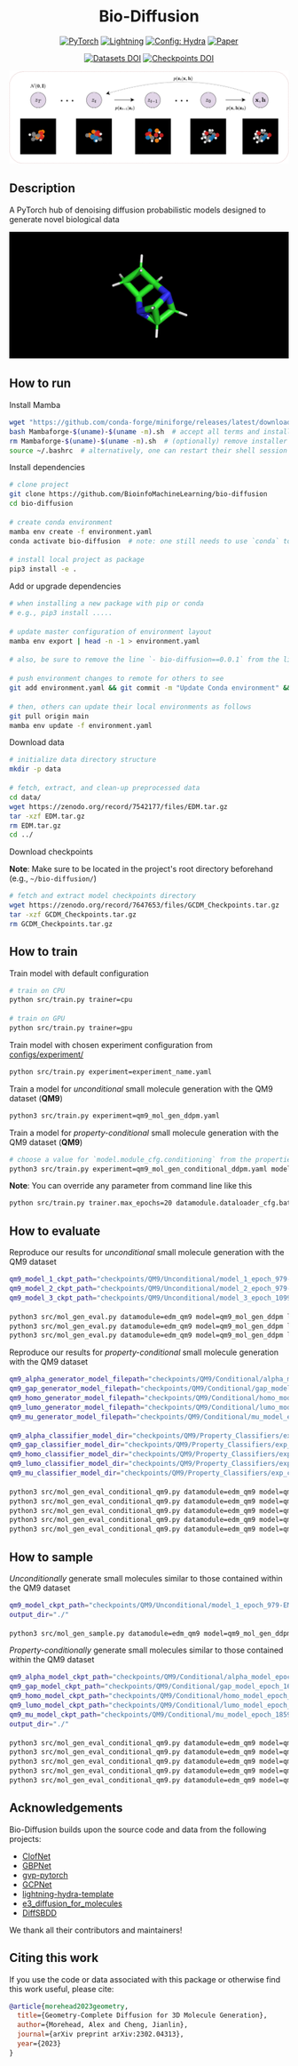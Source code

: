 <div align="center">

# Bio-Diffusion

<a href="https://pytorch.org/get-started/locally/"><img alt="PyTorch" src="https://img.shields.io/badge/PyTorch-ee4c2c?logo=pytorch&logoColor=white"></a>
<a href="https://pytorchlightning.ai/"><img alt="Lightning" src="https://img.shields.io/badge/-Lightning-792ee5?logo=pytorchlightning&logoColor=white"></a>
<a href="https://hydra.cc/"><img alt="Config: Hydra" src="https://img.shields.io/badge/Config-Hydra-89b8cd"></a>
[![Paper](http://img.shields.io/badge/arXiv-2302.04313-B31B1B.svg)](https://arxiv.org/abs/2302.04313)
<!-- [![Conference](http://img.shields.io/badge/AnyConference-year-4b44ce.svg)](https://papers.nips.cc/paper/2020) -->
[![Datasets DOI](https://zenodo.org/badge/DOI/10.5281/zenodo.7542177.svg)](https://doi.org/10.5281/zenodo.7542177)
[![Checkpoints DOI](https://zenodo.org/badge/DOI/10.5281/zenodo.7647653.svg)](https://doi.org/10.5281/zenodo.7647653)

![Bio-Diffusion.png](./img/Bio-Diffusion.png)

</div>

## Description

A PyTorch hub of denoising diffusion probabilistic models designed to generate novel biological data

![Animation of diffusion model-generated 3D molecules visualized successively](img/GCDM_Sampled_Molecules.gif)

## How to run

Install Mamba

```bash
wget "https://github.com/conda-forge/miniforge/releases/latest/download/Mambaforge-$(uname)-$(uname -m).sh"
bash Mambaforge-$(uname)-$(uname -m).sh  # accept all terms and install to the default location
rm Mambaforge-$(uname)-$(uname -m).sh  # (optionally) remove installer after using it
source ~/.bashrc  # alternatively, one can restart their shell session to achieve the same result
```

Install dependencies

```bash
# clone project
git clone https://github.com/BioinfoMachineLearning/bio-diffusion
cd bio-diffusion

# create conda environment
mamba env create -f environment.yaml
conda activate bio-diffusion  # note: one still needs to use `conda` to (de)activate environments

# install local project as package
pip3 install -e .
```

Add or upgrade dependencies
```bash
# when installing a new package with pip or conda
# e.g., pip3 install .....

# update master configuration of environment layout
mamba env export | head -n -1 > environment.yaml

# also, be sure to remove the line `- bio-diffusion==0.0.1` from the list of `pip` dependencies generated

# push environment changes to remote for others to see
git add environment.yaml && git commit -m "Update Conda environment" && git push origin main

# then, others can update their local environments as follows
git pull origin main
mamba env update -f environment.yaml
```

Download data
```bash
# initialize data directory structure
mkdir -p data

# fetch, extract, and clean-up preprocessed data
cd data/
wget https://zenodo.org/record/7542177/files/EDM.tar.gz
tar -xzf EDM.tar.gz
rm EDM.tar.gz
cd ../
```

Download checkpoints

**Note**: Make sure to be located in the project's root directory beforehand (e.g., `~/bio-diffusion/`)
```bash
# fetch and extract model checkpoints directory
wget https://zenodo.org/record/7647653/files/GCDM_Checkpoints.tar.gz
tar -xzf GCDM_Checkpoints.tar.gz
rm GCDM_Checkpoints.tar.gz
```

## How to train

Train model with default configuration

```bash
# train on CPU
python src/train.py trainer=cpu

# train on GPU
python src/train.py trainer=gpu
```

Train model with chosen experiment configuration from [configs/experiment/](configs/experiment/)

```bash
python src/train.py experiment=experiment_name.yaml
```

Train a model for *unconditional* small molecule generation with the QM9 dataset (**QM9**)

```bash
python3 src/train.py experiment=qm9_mol_gen_ddpm.yaml
```

Train a model for *property-conditional* small molecule generation with the QM9 dataset (**QM9**)

```bash
# choose a value for `model.module_cfg.conditioning` from the properties `[alpha, gap, homo, lumo, mu, Cv]`
python3 src/train.py experiment=qm9_mol_gen_conditional_ddpm.yaml model.module_cfg.conditioning=[alpha]
```

**Note**: You can override any parameter from command line like this

```bash
python src/train.py trainer.max_epochs=20 datamodule.dataloader_cfg.batch_size=64
```

## How to evaluate

Reproduce our results for *unconditional* small molecule generation with the QM9 dataset

```bash
qm9_model_1_ckpt_path="checkpoints/QM9/Unconditional/model_1_epoch_979-EMA.ckpt"
qm9_model_2_ckpt_path="checkpoints/QM9/Unconditional/model_2_epoch_979-EMA.ckpt"
qm9_model_3_ckpt_path="checkpoints/QM9/Unconditional/model_3_epoch_1099-EMA.ckpt"

python3 src/mol_gen_eval.py datamodule=edm_qm9 model=qm9_mol_gen_ddpm logger=csv trainer.accelerator=gpu trainer.devices=1 ckpt_path="$qm9_model_1_ckpt_path" datamodule.dataloader_cfg.num_workers=1 model.diffusion_cfg.sample_during_training=false num_samples=10000 sampling_batch_size=100 num_test_passes=5
python3 src/mol_gen_eval.py datamodule=edm_qm9 model=qm9_mol_gen_ddpm logger=csv trainer.accelerator=gpu trainer.devices=1 ckpt_path="$qm9_model_2_ckpt_path" datamodule.dataloader_cfg.num_workers=1 model.diffusion_cfg.sample_during_training=false num_samples=10000 sampling_batch_size=100 num_test_passes=5
python3 src/mol_gen_eval.py datamodule=edm_qm9 model=qm9_mol_gen_ddpm logger=csv trainer.accelerator=gpu trainer.devices=1 ckpt_path="$qm9_model_3_ckpt_path" datamodule.dataloader_cfg.num_workers=1 model.diffusion_cfg.sample_during_training=false num_samples=10000 sampling_batch_size=100 num_test_passes=5
```

Reproduce our results for *property-conditional* small molecule generation with the QM9 dataset

```bash
qm9_alpha_generator_model_filepath="checkpoints/QM9/Conditional/alpha_model_epoch_1619-EMA.ckpt"
qm9_gap_generator_model_filepath="checkpoints/QM9/Conditional/gap_model_epoch_1659-EMA.ckpt"
qm9_homo_generator_model_filepath="checkpoints/QM9/Conditional/homo_model_epoch_1879-EMA.ckpt"
qm9_lumo_generator_model_filepath="checkpoints/QM9/Conditional/lumo_model_epoch_1619-EMA.ckpt"
qm9_mu_generator_model_filepath="checkpoints/QM9/Conditional/mu_model_epoch_1859-EMA.ckpt"

qm9_alpha_classifier_model_dir="checkpoints/QM9/Property_Classifiers/exp_class_alpha"
qm9_gap_classifier_model_dir="checkpoints/QM9/Property_Classifiers/exp_class_gap"
qm9_homo_classifier_model_dir="checkpoints/QM9/Property_Classifiers/exp_class_homo"
qm9_lumo_classifier_model_dir="checkpoints/QM9/Property_Classifiers/exp_class_lumo"
qm9_mu_classifier_model_dir="checkpoints/QM9/Property_Classifiers/exp_class_mu"

python3 src/mol_gen_eval_conditional_qm9.py datamodule=edm_qm9 model=qm9_mol_gen_ddpm logger=csv trainer.accelerator=gpu trainer.devices=1 datamodule.dataloader_cfg.num_workers=1 model.diffusion_cfg.sample_during_training=false generator_model_filepath="$qm9_alpha_generator_model_filepath" classifier_model_dir="$qm9_alpha_classifier_model_dir" property=alpha iterations=100 batch_size=100
python3 src/mol_gen_eval_conditional_qm9.py datamodule=edm_qm9 model=qm9_mol_gen_ddpm logger=csv trainer.accelerator=gpu trainer.devices=1 datamodule.dataloader_cfg.num_workers=1 model.diffusion_cfg.sample_during_training=false generator_model_filepath="$qm9_gap_generator_model_filepath" classifier_model_dir="$qm9_gap_classifier_model_dir" property=gap iterations=100 batch_size=100
python3 src/mol_gen_eval_conditional_qm9.py datamodule=edm_qm9 model=qm9_mol_gen_ddpm logger=csv trainer.accelerator=gpu trainer.devices=1 datamodule.dataloader_cfg.num_workers=1 model.diffusion_cfg.sample_during_training=false generator_model_filepath="$qm9_homo_generator_model_filepath" classifier_model_dir="$qm9_homo_classifier_model_dir" property=homo iterations=100 batch_size=100
python3 src/mol_gen_eval_conditional_qm9.py datamodule=edm_qm9 model=qm9_mol_gen_ddpm logger=csv trainer.accelerator=gpu trainer.devices=1 datamodule.dataloader_cfg.num_workers=1 model.diffusion_cfg.sample_during_training=false generator_model_filepath="$qm9_lumo_generator_model_filepath" classifier_model_dir="$qm9_lumo_classifier_model_dir" property=lumo iterations=100 batch_size=100
python3 src/mol_gen_eval_conditional_qm9.py datamodule=edm_qm9 model=qm9_mol_gen_ddpm logger=csv trainer.accelerator=gpu trainer.devices=1 datamodule.dataloader_cfg.num_workers=1 model.diffusion_cfg.sample_during_training=false generator_model_filepath="$qm9_mu_generator_model_filepath" classifier_model_dir="$qm9_mu_classifier_model_dir" property=mu iterations=100 batch_size=100
```

## How to sample
*Unconditionally* generate small molecules similar to those contained within the QM9 dataset

```bash
qm9_model_ckpt_path="checkpoints/QM9/Unconditional/model_1_epoch_979-EMA.ckpt"
output_dir="./"

python3 src/mol_gen_sample.py datamodule=edm_qm9 model=qm9_mol_gen_ddpm logger=csv trainer.accelerator=gpu trainer.devices=1 ckpt_path="$qm9_model_ckpt_path" num_samples=250 num_nodes=19 all_frags=true sanitize=false relax=false num_resamplings=1 jump_length=1 num_timesteps=1000 output_dir="$output_dir"
```

*Property-conditionally* generate small molecules similar to those contained within the QM9 dataset

```bash
qm9_alpha_model_ckpt_path="checkpoints/QM9/Conditional/alpha_model_epoch_1619-EMA.ckpt"
qm9_gap_model_ckpt_path="checkpoints/QM9/Conditional/gap_model_epoch_1659-EMA.ckpt"
qm9_homo_model_ckpt_path="checkpoints/QM9/Conditional/homo_model_epoch_1879-EMA.ckpt"
qm9_lumo_model_ckpt_path="checkpoints/QM9/Conditional/lumo_model_epoch_1619-EMA.ckpt"
qm9_mu_model_ckpt_path="checkpoints/QM9/Conditional/mu_model_epoch_1859-EMA.ckpt"
output_dir="./"

python3 src/mol_gen_eval_conditional_qm9.py datamodule=edm_qm9 model=qm9_mol_gen_ddpm logger=csv trainer.accelerator=gpu trainer.devices=1 datamodule.dataloader_cfg.num_workers=1 model.diffusion_cfg.sample_during_training=false generator_model_filepath="$qm9_alpha_model_ckpt_path" property=alpha iterations=100 batch_size=100 sweep_property_values=true num_sweeps=10 output_dir="$output_dir"
python3 src/mol_gen_eval_conditional_qm9.py datamodule=edm_qm9 model=qm9_mol_gen_ddpm logger=csv trainer.accelerator=gpu trainer.devices=1 datamodule.dataloader_cfg.num_workers=1 model.diffusion_cfg.sample_during_training=false generator_model_filepath="$qm9_gap_model_ckpt_path" property=gap iterations=100 batch_size=100 sweep_property_values=true num_sweeps=10 output_dir="$output_dir"
python3 src/mol_gen_eval_conditional_qm9.py datamodule=edm_qm9 model=qm9_mol_gen_ddpm logger=csv trainer.accelerator=gpu trainer.devices=1 datamodule.dataloader_cfg.num_workers=1 model.diffusion_cfg.sample_during_training=false generator_model_filepath="$qm9_homo_model_ckpt_path" property=homo iterations=100 batch_size=100 sweep_property_values=true num_sweeps=10 output_dir="$output_dir"
python3 src/mol_gen_eval_conditional_qm9.py datamodule=edm_qm9 model=qm9_mol_gen_ddpm logger=csv trainer.accelerator=gpu trainer.devices=1 datamodule.dataloader_cfg.num_workers=1 model.diffusion_cfg.sample_during_training=false generator_model_filepath="$qm9_lumo_model_ckpt_path" property=lumo iterations=100 batch_size=100 sweep_property_values=true num_sweeps=10 output_dir="$output_dir"
python3 src/mol_gen_eval_conditional_qm9.py datamodule=edm_qm9 model=qm9_mol_gen_ddpm logger=csv trainer.accelerator=gpu trainer.devices=1 datamodule.dataloader_cfg.num_workers=1 model.diffusion_cfg.sample_during_training=false generator_model_filepath="$qm9_mu_model_ckpt_path" property=mu iterations=100 batch_size=100 sweep_property_values=true num_sweeps=10 output_dir="$output_dir"
```

## Acknowledgements

Bio-Diffusion builds upon the source code and data from the following projects:

* [ClofNet](https://github.com/mouthful/ClofNet)
* [GBPNet](https://github.com/sarpaykent/GBPNet)
* [gvp-pytorch](https://github.com/drorlab/gvp-pytorch)
* [GCPNet](https://github.com/BioinfoMachineLearning/GCPNet)
* [lightning-hydra-template](https://github.com/ashleve/lightning-hydra-template)
* [e3_diffusion_for_molecules](https://github.com/ehoogeboom/e3_diffusion_for_molecules)
* [DiffSBDD](https://github.com/arneschneuing/DiffSBDD)

We thank all their contributors and maintainers!

## Citing this work

If you use the code or data associated with this package or otherwise find this work useful, please cite:

```bibtex
@article{morehead2023geometry,
  title={Geometry-Complete Diffusion for 3D Molecule Generation},
  author={Morehead, Alex and Cheng, Jianlin},
  journal={arXiv preprint arXiv:2302.04313},
  year={2023}
}
```
